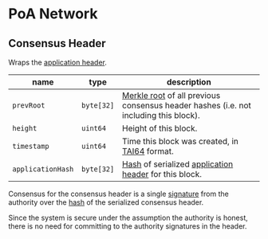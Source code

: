 # PoA Network

## Consensus Header

Wraps the [application header](../protocol/block_header.md#application-header).

name              | type       | description
------------------|------------|-----------------------------------------------------------------------------------------------------------------------------------------------------------
`prevRoot`        | `byte[32]` | [Merkle root](../protocol/cryptographic_primitives.md#binary-merkle-tree) of all previous consensus header hashes (i.e. not including this block).
`height`          | `uint64`   | Height of this block.
`timestamp`       | `uint64`   | Time this block was created, in [TAI64](https://cr.yp.to/libtai/tai64.html) format.
`applicationHash` | `byte[32]` | [Hash](../protocol/cryptographic_primitives.md#hashing) of serialized [application header](../protocol/block_header.md#application-header) for this block.

Consensus for the consensus header is a single [signature](../protocol/cryptographic_primitives.md#public-key-cryptography) from the authority over the [hash](../protocol/cryptographic_primitives.md#hashing) of the serialized consensus header.

Since the system is secure under the assumption the authority is honest, there is no need for committing to the authority signatures in the header.
